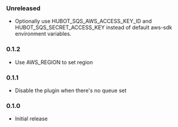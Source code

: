 ### Unreleased
- Optionally use HUBOT_SQS_AWS_ACCESS_KEY_ID and HUBOT_SQS_SECRET_ACCESS_KEY instead of default aws-sdk environment variables.

### 0.1.2
- Use AWS_REGION to set region

### 0.1.1
- Disable the plugin when there's no queue set

### 0.1.0
- Initial release
